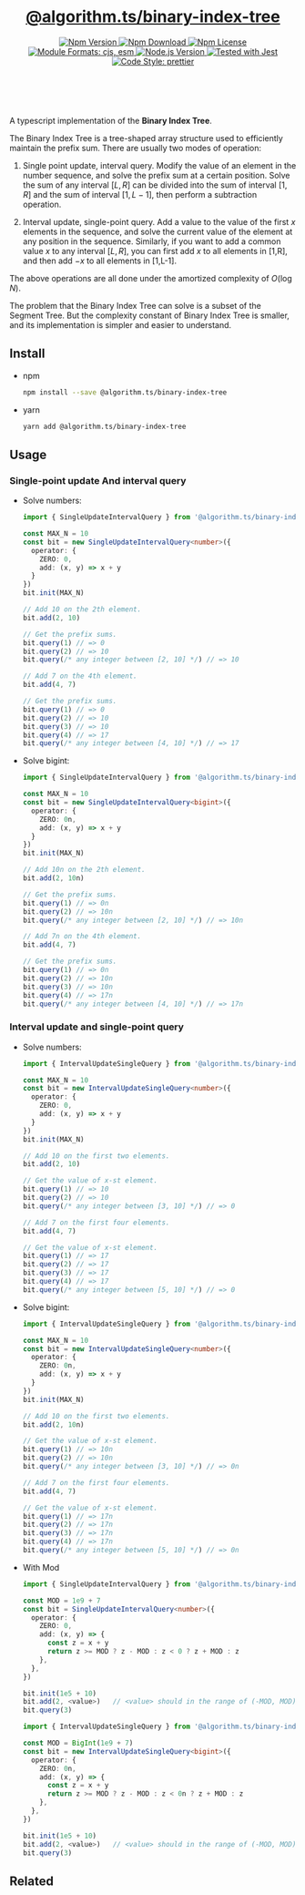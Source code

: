 <header>
  <h1 align="center">
    <a href="https://github.com/guanghechen/algorithm.ts/tree/@algorithm.ts/binary-index-tree@4.0.0/packages/binary-index-tree#readme">@algorithm.ts/binary-index-tree</a>
  </h1>
  <div align="center">
    <a href="https://www.npmjs.com/package/@algorithm.ts/binary-index-tree">
      <img
        alt="Npm Version"
        src="https://img.shields.io/npm/v/@algorithm.ts/binary-index-tree.svg"
      />
    </a>
    <a href="https://www.npmjs.com/package/@algorithm.ts/binary-index-tree">
      <img
        alt="Npm Download"
        src="https://img.shields.io/npm/dm/@algorithm.ts/binary-index-tree.svg"
      />
    </a>
    <a href="https://www.npmjs.com/package/@algorithm.ts/binary-index-tree">
      <img
        alt="Npm License"
        src="https://img.shields.io/npm/l/@algorithm.ts/binary-index-tree.svg"
      />
    </a>
    <a href="#install">
      <img
        alt="Module Formats: cjs, esm"
        src="https://img.shields.io/badge/module_formats-cjs%2C%20esm-green.svg"
      />
    </a>
    <a href="https://github.com/nodejs/node">
      <img
        alt="Node.js Version"
        src="https://img.shields.io/node/v/@algorithm.ts/binary-index-tree"
      />
    </a>
    <a href="https://github.com/facebook/jest">
      <img
        alt="Tested with Jest"
        src="https://img.shields.io/badge/tested_with-jest-9c465e.svg"
      />
    </a>
    <a href="https://github.com/prettier/prettier">
      <img
        alt="Code Style: prettier"
        src="https://img.shields.io/badge/code_style-prettier-ff69b4.svg?style=flat-square"
      />
    </a>
  </div>
</header>
<br/>

A typescript implementation of the **Binary Index Tree**.

The Binary Index Tree is a tree-shaped array structure used to efficiently maintain the prefix sum.
There are usually two modes of operation:

1. Single point update, interval query. Modify the value of an element in the number sequence, and
   solve the prefix sum at a certain position. Solve the sum of any interval $[L, R]$ can be divided
   into the sum of interval $[1,R]$ and the sum of interval $[1, L-1]$, then perform a subtraction
   operation.

2. Interval update, single-point query. Add a value to the value of the first $x$ elements in the
   sequence, and solve the current value of the element at any position in the sequence. Similarly,
   if you want to add a common value $x$ to any interval $[L, R]$, you can first add $x$ to all
   elements in [1,R], and then add $-x$ to all elements in [1,L-1].

The above operations are all done under the amortized complexity of $O(\log N)$.

The problem that the Binary Index Tree can solve is a subset of the Segment Tree. But the complexity
constant of Binary Index Tree is smaller, and its implementation is simpler and easier to
understand.

## Install

- npm

  ```bash
  npm install --save @algorithm.ts/binary-index-tree
  ```

- yarn

  ```bash
  yarn add @algorithm.ts/binary-index-tree
  ```

## Usage

### Single-point update And interval query

- Solve numbers:

  ```typescript {3}
  import { SingleUpdateIntervalQuery } from '@algorithm.ts/binary-index-tree'

  const MAX_N = 10
  const bit = new SingleUpdateIntervalQuery<number>({
    operator: {
      ZERO: 0,
      add: (x, y) => x + y
    }
  })
  bit.init(MAX_N)

  // Add 10 on the 2th element.
  bit.add(2, 10)

  // Get the prefix sums.
  bit.query(1) // => 0
  bit.query(2) // => 10
  bit.query(/* any integer between [2, 10] */) // => 10

  // Add 7 on the 4th element.
  bit.add(4, 7)

  // Get the prefix sums.
  bit.query(1) // => 0
  bit.query(2) // => 10
  bit.query(3) // => 10
  bit.query(4) // => 17
  bit.query(/* any integer between [4, 10] */) // => 17
  ```

- Solve bigint:

  ```typescript {6}
  import { SingleUpdateIntervalQuery } from '@algorithm.ts/binary-index-tree'

  const MAX_N = 10
  const bit = new SingleUpdateIntervalQuery<bigint>({
    operator: {
      ZERO: 0n,
      add: (x, y) => x + y
    }
  })
  bit.init(MAX_N)

  // Add 10n on the 2th element.
  bit.add(2, 10n)

  // Get the prefix sums.
  bit.query(1) // => 0n
  bit.query(2) // => 10n
  bit.query(/* any integer between [2, 10] */) // => 10n

  // Add 7n on the 4th element.
  bit.add(4, 7)

  // Get the prefix sums.
  bit.query(1) // => 0n
  bit.query(2) // => 10n
  bit.query(3) // => 10n
  bit.query(4) // => 17n
  bit.query(/* any integer between [4, 10] */) // => 17n
  ```

### Interval update and single-point query

- Solve numbers:

  ```typescript {3}
  import { IntervalUpdateSingleQuery } from '@algorithm.ts/binary-index-tree'

  const MAX_N = 10
  const bit = new IntervalUpdateSingleQuery<number>({
    operator: {
      ZERO: 0,
      add: (x, y) => x + y
    }
  })
  bit.init(MAX_N)

  // Add 10 on the first two elements.
  bit.add(2, 10)

  // Get the value of x-st element.
  bit.query(1) // => 10
  bit.query(2) // => 10
  bit.query(/* any integer between [3, 10] */) // => 0

  // Add 7 on the first four elements.
  bit.add(4, 7)

  // Get the value of x-st element.
  bit.query(1) // => 17
  bit.query(2) // => 17
  bit.query(3) // => 17
  bit.query(4) // => 17
  bit.query(/* any integer between [5, 10] */) // => 0
  ```

- Solve bigint:

  ```typescript {6}
  import { IntervalUpdateSingleQuery } from '@algorithm.ts/binary-index-tree'

  const MAX_N = 10
  const bit = new IntervalUpdateSingleQuery<number>({
    operator: {
      ZERO: 0n,
      add: (x, y) => x + y
    }
  })
  bit.init(MAX_N)

  // Add 10 on the first two elements.
  bit.add(2, 10n)

  // Get the value of x-st element.
  bit.query(1) // => 10n
  bit.query(2) // => 10n
  bit.query(/* any integer between [3, 10] */) // => 0n

  // Add 7 on the first four elements.
  bit.add(4, 7)

  // Get the value of x-st element.
  bit.query(1) // => 17n
  bit.query(2) // => 17n
  bit.query(3) // => 17n
  bit.query(4) // => 17n
  bit.query(/* any integer between [5, 10] */) // => 0n
  ```

- With Mod

  ```typescript
  import { SingleUpdateIntervalQuery } from '@algorithm.ts/binary-index-tree'

  const MOD = 1e9 + 7
  const bit = SingleUpdateIntervalQuery<number>({
    operator: {
      ZERO: 0,
      add: (x, y) => {
        const z = x + y
        return z >= MOD ? z - MOD : z < 0 ? z + MOD : z
      },
    },
  })

  bit.init(1e5 + 10)
  bit.add(2, <value>)   // <value> should in the range of (-MOD, MOD)
  bit.query(3)
  ```

  ```typescript
  import { IntervalUpdateSingleQuery } from '@algorithm.ts/binary-index-tree'

  const MOD = BigInt(1e9 + 7)
  const bit = new IntervalUpdateSingleQuery<bigint>({
    operator: {
      ZERO: 0n,
      add: (x, y) => {
        const z = x + y
        return z >= MOD ? z - MOD : z < 0n ? z + MOD : z
      },
    },
  })

  bit.init(1e5 + 10)
  bit.add(2, <value>)   // <value> should in the range of (-MOD, MOD)
  bit.query(3)
  ```

## Related

[homepage]:
  https://github.com/guanghechen/algorithm.ts/tree/@algorithm.ts/binary-index-tree@4.0.0/packages/binary-index-tree#readme
[binary-index-tree]: https://me.guanghechen.com/post/algorithm/shuffle/#heading-binary-index-tree
